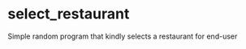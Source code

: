 select_restaurant
=================

Simple random program that kindly selects a restaurant for end-user
